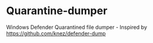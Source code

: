 # Quarantine-dumper
Windows Defender Quarantined file dumper - Inspired by https://github.com/knez/defender-dump
